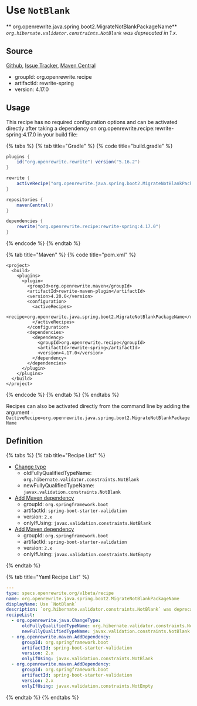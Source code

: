 # Use `NotBlank`

** org.openrewrite.java.spring.boot2.MigrateNotBlankPackageName**
_`org.hibernate.validator.constraints.NotBlank` was deprecated in 1.x._

## Source

[Github](https://github.com/openrewrite/rewrite-spring), [Issue Tracker](https://github.com/openrewrite/rewrite-spring/issues), [Maven Central](https://search.maven.org/artifact/org.openrewrite.recipe/rewrite-spring/4.17.0/jar)

* groupId: org.openrewrite.recipe
* artifactId: rewrite-spring
* version: 4.17.0


## Usage

This recipe has no required configuration options and can be activated directly after taking a dependency on org.openrewrite.recipe:rewrite-spring:4.17.0 in your build file:

{% tabs %}
{% tab title="Gradle" %}
{% code title="build.gradle" %}
```groovy
plugins {
    id("org.openrewrite.rewrite") version("5.16.2")
}

rewrite {
    activeRecipe("org.openrewrite.java.spring.boot2.MigrateNotBlankPackageName")
}

repositories {
    mavenCentral()
}

dependencies {
    rewrite("org.openrewrite.recipe:rewrite-spring:4.17.0")
}
```
{% endcode %}
{% endtab %}

{% tab title="Maven" %}
{% code title="pom.xml" %}
```markup
<project>
  <build>
    <plugins>
      <plugin>
        <groupId>org.openrewrite.maven</groupId>
        <artifactId>rewrite-maven-plugin</artifactId>
        <version>4.20.0</version>
        <configuration>
          <activeRecipes>
            <recipe>org.openrewrite.java.spring.boot2.MigrateNotBlankPackageName</recipe>
          </activeRecipes>
        </configuration>
        <dependencies>
          <dependency>
            <groupId>org.openrewrite.recipe</groupId>
            <artifactId>rewrite-spring</artifactId>
            <version>4.17.0</version>
          </dependency>
        </dependencies>
      </plugin>
    </plugins>
  </build>
</project>
```
{% endcode %}
{% endtab %}
{% endtabs %}

Recipes can also be activated directly from the command line by adding the argument `-DactiveRecipe=org.openrewrite.java.spring.boot2.MigrateNotBlankPackageName`

## Definition

{% tabs %}
{% tab title="Recipe List" %}
* [Change type](../../../java/changetype.md)
  * oldFullyQualifiedTypeName: `org.hibernate.validator.constraints.NotBlank`
  * newFullyQualifiedTypeName: `javax.validation.constraints.NotBlank`
* [Add Maven dependency](../../../maven/adddependency.md)
  * groupId: `org.springframework.boot`
  * artifactId: `spring-boot-starter-validation`
  * version: `2.x`
  * onlyIfUsing: `javax.validation.constraints.NotBlank`
* [Add Maven dependency](../../../maven/adddependency.md)
  * groupId: `org.springframework.boot`
  * artifactId: `spring-boot-starter-validation`
  * version: `2.x`
  * onlyIfUsing: `javax.validation.constraints.NotEmpty`

{% endtab %}

{% tab title="Yaml Recipe List" %}
```yaml
---
type: specs.openrewrite.org/v1beta/recipe
name: org.openrewrite.java.spring.boot2.MigrateNotBlankPackageName
displayName: Use `NotBlank`
description: `org.hibernate.validator.constraints.NotBlank` was deprecated in 1.x.
recipeList:
  - org.openrewrite.java.ChangeType:
      oldFullyQualifiedTypeName: org.hibernate.validator.constraints.NotBlank
      newFullyQualifiedTypeName: javax.validation.constraints.NotBlank
  - org.openrewrite.maven.AddDependency:
      groupId: org.springframework.boot
      artifactId: spring-boot-starter-validation
      version: 2.x
      onlyIfUsing: javax.validation.constraints.NotBlank
  - org.openrewrite.maven.AddDependency:
      groupId: org.springframework.boot
      artifactId: spring-boot-starter-validation
      version: 2.x
      onlyIfUsing: javax.validation.constraints.NotEmpty

```
{% endtab %}
{% endtabs %}
